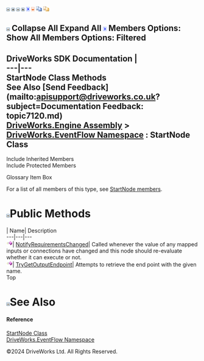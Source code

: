 ![](dotnetimages/collapse.gif) ![](dotnetimages/expand.gif) ![](dotnetimages/collapse.gif) ![](dotnetimages/expand.gif) ![](dotnetimages/drpdown.gif) ![](dotnetimages/drpdown_orange.gif) ![](dotnetimages/copycode.gif) ![](dotnetimages/copycodeHighlight.gif)

![](dotnetimages/collapse.gif) Collapse All Expand All ![](dotnetimages/drpdown.gif) Members Options: Show All  Members Options: Filtered   
---  
DriveWorks SDK Documentation  |   
---|---  
StartNode Class Methods   
See Also [Send Feedback](mailto:apisupport@driveworks.co.uk?subject=Documentation Feedback: topic7120.md)  
[DriveWorks.Engine Assembly](topic2156.md) > [DriveWorks.EventFlow Namespace](topic6871.md) : StartNode Class  
---  
  
Include Inherited Members    
Include Protected Members    


Glossary Item Box

For a list of all members of this type, see [StartNode members](topic7121.md).

# ![](dotnetimages/collapse.gif)Public Methods

| Name| Description  
---|---|---  
![Public Method](dotnetimages/publicMethod.gif)| [NotifyRequirementsChanged](topic7126.md)| Called whenever the value of any mapped inputs or connections have changed and this node should re-evaluate whether it can execute or not.   
![Public Method](dotnetimages/publicMethod.gif)| [TryGetOutputEndpoint](topic7127.md)| Attempts to retrieve the end point with the given name.   
Top

# ![](dotnetimages/collapse.gif)See Also

#### Reference

[StartNode Class](topic7120.md)   
[DriveWorks.EventFlow Namespace](topic6871.md)

©2024 DriveWorks Ltd. All Rights Reserved.
